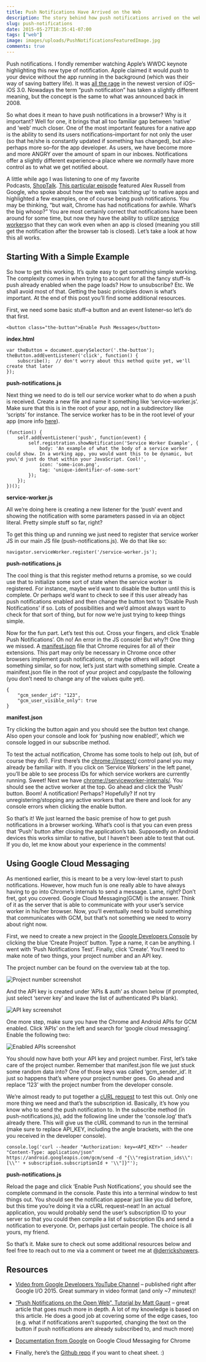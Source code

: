 ```yaml
---
title: Push Notifications Have Arrived on the Web
description: The story behind how push notifications arrived on the web and how to implement them yourself.
slug: push-notifications
date: 2015-05-27T18:35:41-07:00
tags: ["web"]
image: images/uploads/PushNotificationsFeaturedImage.jpg
comments: true
---
```

Push notifications. I fondly remember watching Apple’s WWDC keynote highlighting this new type of notification. Apple claimed it would *push* to your device without the app running in the background (which was their way of saving battery life). It was [all the rage](http://www.imore.com/apple-announces-push-notification-services-iphone-30) in the newest version of iOS–iOS 3.0. Nowadays the term “push notification” has taken a slightly different meaning, but the concept is the same to what was announced back in 2008.

So what does it mean to have push notifications in a browser? Why is it important? Well for one, it brings that all too familiar gap between ‘native’ and ‘web’ much closer. One of the most important features for a native app is the ability to send its users notifications–important for not only the user (so that he/she is constantly updated if something has changed), but also–perhaps more so–for the app developer. As users, we have become more and more ANGRY over the amount of spam in our inboxes. Notifications offer a slightly different experience–a place where we *normally* have more control as to what we get notified about.

A little while ago I was listening to one of my favorite Podcasts, [ShopTalk](http://shoptalkshow.com/). [This particular episode](http://shoptalkshow.com/episodes/157-alex-russell/) featured Alex Russell from Google, who spoke about how the web was ‘catching up’ to native apps and highlighted a few examples, one of course being push notifications. You may be thinking, “but wait, Chrome has had notifications for awhile. What’s the big whoop?” You are most certainly correct that notifications have been around for some time, but now they have the ability to utilize [service workers](https://developer.mozilla.org/en-US/docs/Web/API/ServiceWorker_API/Using_Service_Workers)so that they can work even when an app is closed (meaning you still get the notification after the browser tab is closed). Let’s take a look at how this all works.

## Starting With a Simple Example

So how to get this working. It’s quite easy to get something simple working. The complexity comes in when trying to account for all the fancy stuff–Is push already enabled when the page loads? How to unsubscribe? Etc. We shall avoid most of that. Getting the basic principles down is what’s important. At the end of this post you’ll find some additional resources.

First, we need some basic stuff–a button and an event listener–so let’s do that first.

    <button class="the-button">Enable Push Messages</button>

**index.html**

    var theButton = document.querySelector('.the-button');
    theButton.addEventListener('click', function() {
        subscribe();  // don't worry about this method quite yet, we'll create that later
    });


**push-notifications.js**

Next thing we need to do is tell our service worker what to do when a push is received. Create a new file and name it something like ‘service-worker.js’. Make sure that this is in the root of your app, not in a subdirectory like ‘scripts’ for instance. The service worker has to be in the root level of your app (more info [here](http://stackoverflow.com/questions/29874068/navigator-serviceworker-is-never-ready)).

    (function() {
        self.addEventListener('push', function(event) {
            self.registration.showNotification('Service Worker Example', {
                body: 'An example of what the body of a service worker could show. In a working app, you would want this to be dynamic, but you\'d just do that within your JavaScript. Cool!',
                icon: 'some-icon.png',
                tag: 'unique-identifier-of-some-sort'
            });
        });
    })();


**service-worker.js**

All we’re doing here is creating a new listener for the ‘push’ event and showing the notification with some parameters passed in via an object literal. Pretty simple stuff so far, right?

To get this thing up and running we just need to register that service worker JS in our main JS file (push-notifications.js). We do that like so:

    navigator.serviceWorker.register('/service-worker.js');


**push-notifications.js**

The cool thing is that this register method returns a promise, so we could use that to initialize some sort of state when the service worker is registered. For instance, maybe we’d want to disable the button until this is complete. Or perhaps we’d want to check to see if this user already has push notifications enabled and then change the button text to ‘Disable Push Notifications’ if so. Lots of possibilities and we’d almost always want to check for that sort of thing, but for now we’re just trying to keep things simple.

Now for the fun part. Let’s test this out. Cross your fingers, and click ‘Enable Push Notifications’. Oh no! An error in the JS console! But why?! One thing we missed. A [manifest.json](https://developer.chrome.com/extensions/manifest) file that Chrome requires for all of their extensions. This part may only be necessary in Chrome once other browsers implement push notifications, or maybe others will adopt something similar, so for now, let’s just start with something simple. Create a mainifest.json file in the root of your project and copy/paste the following (you don’t need to change any of the values quite yet).

    {
        "gcm_sender_id": "123",
        "gcm_user_visible_only": true
    }


**manifest.json**

Try clicking the button again and you should see the button text change. Also open your console and look for ‘pushing now enabled!’, which we console logged in our subscribe method.

To test the actual notification, Chrome has some tools to help out (oh, but of course they do!). First there’s the <chrome://inspect/> control panel you may already be familiar with. If you click on ‘Service Workers’ in the left panel, you’ll be able to see process IDs for which service workers are currently running. Sweet! Next we have <chrome://serviceworker-internals/>. You should see the active worker at the top. Go ahead and click the ‘Push’ button. Boom! A notification! Perhaps? Hopefully? If not try unregistering/stopping any active workers that are there and look for any console errors when clicking the enable button.

So that’s it! We just learned the basic premise of how to get push notifications in a browser working. What’s cool is that you can even press that ‘Push’ button after closing the application’s tab. Supposedly on Android devices this works similar to native, but I haven’t been able to test that out. If you do, let me know about your experience in the comments!

## Using Google Cloud Messaging

As mentioned earlier, this is meant to be a very low-level start to push notifications. However, how much fun is one really able to have always having to go into Chrome’s internals to send a message. Lame, right? Don’t fret, got you covered. Google Cloud Messaging(GCM) is the answer. Think of it as the server that is able to communicate with your user’s service worker in his/her browser. Now, you’ll eventually need to build something that communicates with GCM, but that’s not something we need to worry about right now.

First, we need to create a new project in the [Google Developers Console](https://console.developers.google.com/project) by clicking the blue ‘Create Project’ button. Type a name, it can be anything. I went with ‘Push Notifications Test’. Finally, click ‘Create’. You’ll need to make note of two things, your project number and an API key.

The project number can be found on the overview tab at the top.

![Project number screenshot](/images/uploads/ProjectNumberScreenshot.png)

And the API key is created under ‘APIs & auth’ as shown below (if prompted, just select ‘server key’ and leave the list of authenticated IPs blank).

![API key screenshot](/images/uploads/APIKeyScreenshot.png)

One more step, make sure you have the Chrome and Android APIs for GCM enabled. Click ‘APIs’ on the left and search for ‘google cloud messaging’. Enable the following two:

![Enabled APIs screenshot](/images/uploads/EnabledAPIsScreenshot.png)

You should now have both your API key and project number. First, let’s take care of the project number. Remember that manifest.json file we just stuck some random data into? One of those keys was called ‘gcm_sender_id’. It just so happens that’s where your project number goes. Go ahead and replace ‘123’ with the project number from the developer console.

We’re almost ready to put together a [cURL request](http://code.tutsplus.com/tutorials/essential-command-line-tools-for-web-developers--net-28521) to test this out. Only one more thing we need and that’s the subscription id. Basically, it’s how you know who to send the push notification to. In the subscribe method (in push-notifications.js), add the following line under the ‘console.log’ that’s already there. This will give us the cURL command to run in the terminal (make sure to replace API_KEY, including the angle brackets, with the one you received in the developer console).

    console.log('curl --header "Authorization: key=<API_KEY>" --header "Content-Type: application/json" https://android.googleapis.com/gcm/send -d "{\\"registration_ids\\":[\\"' + subscription.subscriptionId + '\\"]}"');


**push-notifications.js**

Reload the page and click ‘Enable Push Notifications’, you should see the complete command in the console. Paste this into a terminal window to test things out. You should see the notification appear just like you did before, but this time you’re doing it via a cURL request–neat! In an actual application, you would probably send the user’s subscription ID to your server so that you could then compile a list of subscription IDs and send a notification to everyone. Or, perhaps just certain people. The choice is all yours, my friend.

So that’s it. Make sure to check out some additional resources below and feel free to reach out to me via a comment or tweet me at [@derrickshowers](https://twitter.com/derrickshowers).

## Resources

* [Video from Google Developers YouTube Channel](https://www.youtube.com/watch?v=Z_K8QPQe6oM) – published right after Google I/O 2015. Great summary in video format (and only \~7 minutes)!

* [“Push Notifications on the Open Web”, Tutorial by Matt Gaunt](http://updates.html5rocks.com/2015/03/push-notificatons-on-the-open-web) – great article that goes much more in depth. A lot of my knowledge is based on this article. He does a good job at covering some of the edge cases, too (e.g. what if notifications aren’t supported, changing the text on the button if push notifications are already subscribed to, and much more)

* [Documentation from Google](https://developer.chrome.com/apps/cloudMessaging) on Google Cloud Messaging for Chrome

* Finally, here’s the [Github repo](https://github.com/derrickshowers/push-notifications/tree/master) if you want to cheat sheet. :)
